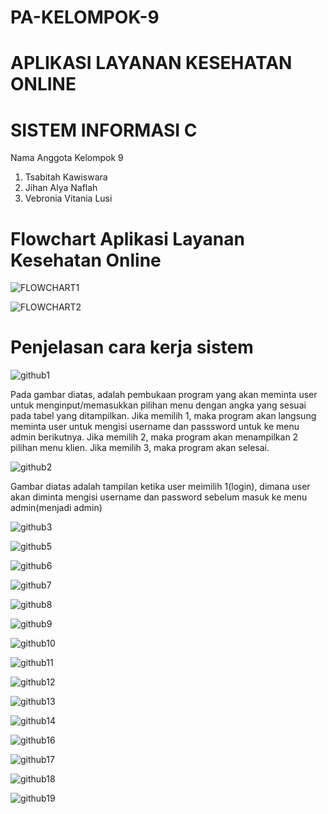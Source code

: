 # PA-KELOMPOK-9

# APLIKASI LAYANAN KESEHATAN ONLINE

# SISTEM INFORMASI C

Nama Anggota Kelompok 9

1. Tsabitah Kawiswara 
2. Jihan Alya Naflah
3. Vebronia Vitania Lusi

# Flowchart Aplikasi Layanan Kesehatan Online
![FLOWCHART1](https://github.com/user-attachments/assets/9ee04ffa-2f3e-408a-ba8c-061ea09881bd)

![FLOWCHART2](https://github.com/user-attachments/assets/1fe638a8-f8eb-4554-8e31-d45e12a0c007)

# Penjelasan cara kerja sistem

![github1](https://github.com/user-attachments/assets/022ecce5-3ab9-4cb9-800d-2c34f837bca9)

Pada gambar diatas, adalah pembukaan program yang akan meminta user untuk menginput/memasukkan pilihan menu dengan angka yang sesuai pada tabel yang ditampilkan. Jika memilih 1, maka program akan langsung meminta user untuk mengisi username dan passsword untuk ke menu admin berikutnya. Jika memilih 2, maka program akan menampilkan 2 pilihan menu klien. Jika memilih 3, maka program akan selesai.

![github2](https://github.com/user-attachments/assets/036c0d54-fa29-420b-877e-9707d908a78b)

Gambar diatas adalah tampilan ketika user meimilih 1(login), dimana user akan diminta mengisi username dan password sebelum masuk ke menu admin(menjadi admin)


![github3](https://github.com/user-attachments/assets/e33aacab-aef1-48ff-aedc-277733658b6d)

![github5](https://github.com/user-attachments/assets/9eb5ac79-38f6-4054-98ff-c3d68812f0a9)

![github6](https://github.com/user-attachments/assets/bf7d2d4a-c6fe-4531-8ebc-770e2be2a385)

![github7](https://github.com/user-attachments/assets/19f10372-dbb6-4bfc-85af-8be8baf89eff)

![github8](https://github.com/user-attachments/assets/438d1b77-9813-4c78-b1fd-630d7f92261c)

![github9](https://github.com/user-attachments/assets/d649a1e6-a5a2-4e3a-a0db-742219131eef)

![github10](https://github.com/user-attachments/assets/4152fbfe-2121-499f-9064-395ec70aa21c)

![github11](https://github.com/user-attachments/assets/6f14b6ab-8d07-4f7c-a975-a80cdb0f456e)

![github12](https://github.com/user-attachments/assets/72e21f27-6bf3-4dfe-9e6b-27677621ac1b)

![github13](https://github.com/user-attachments/assets/5b3a1800-9ed7-499d-9e86-a111ea3a76ea)

![github14](https://github.com/user-attachments/assets/73d85a55-3334-4608-8402-22d431ecd135)

![github16](https://github.com/user-attachments/assets/594a0a3c-702b-4d17-b4c2-348c5fd04ef6)

![github17](https://github.com/user-attachments/assets/4457cbe6-124a-44a2-9643-ad7d167a0ef6)

![github18](https://github.com/user-attachments/assets/e912ac94-00a7-42a6-ba59-f6ca1bdd3751)

![github19](https://github.com/user-attachments/assets/b1d2d6a6-ef77-4188-8425-a4e6b9e9bb4c)

